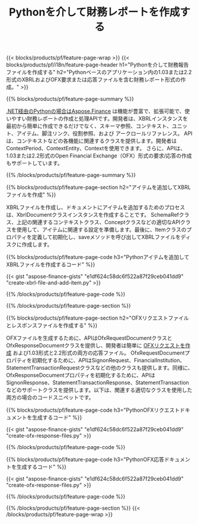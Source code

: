 ﻿---
title: Pythonを介して財務レポートを作成する
url: /ja/python-net/create/
description:  XBRLで財務レポートを作成するためのPythonコード、およびPythonライブラリを介したOFX要求または応答ファイル。
---
{{< blocks/products/pf/feature-page-wrap >}}
{{< blocks/products/pf/i18n/feature-page-header h1="Pythonを介して財務報告ファイルを作成する" h2="Pythonベースのアプリケーション内の1.03または2.2形式のXBRLおよびOFX要求または応答ファイルを含む財務レポート形式の作成。" >}}

{{% blocks/products/pf/feature-page-summary %}}

[.NET経由のPythonの場合はAspose.Finance](https://products.aspose.com/finance/python-net/) は機能が豊富で、拡張可能で、使いやすい財務レポートの作成と処理APIです。開発者は、XBRLインスタンスを最初から簡単に作成できるだけでなく、スキーマ参照、コンテキスト、ユニット、アイテム、脚注リンク、役割参照、および 
アークロールリファレンス。 APIは、コンテキストなどの各機能に関連するクラスを提供します。開発者はContextPeriod、ContextEntity、Contextを使用できます。 
さらに、APIは、1.03または2.2形式のOpen Financial Exchange（OFX）形式の要求/応答の作成もサポートしています。

{{% /blocks/products/pf/feature-page-summary %}}

{{% blocks/products/pf/feature-page-section h2="アイテムを追加してXBRLファイルを作成" %}}

XBRLファイルを作成し、ドキュメントにアイテムを追加するためのプロセスは、XbrlDocumentクラスインスタンスを作成することです。 SchemaRefクラス、上記の関連するコンテキストクラス、Conceptクラスなどの適切なAPIクラスを使用して、アイテムに関連する設定を準備します。最後に、Itemクラスのプロパティを定義して初期化し、saveメソッドを呼び出してXBRLファイルをディスクに作成します。

{{% blocks/products/pf/feature-page-code h3="Pythonアイテムを追加してXBRLファイルを作成するコード" %}}

{{< gist "aspose-finance-gists" "e1df624c58dc6f522a87f29ceb041dd9" "create-xbrl-file-and-add-item.py" >}} 

{{% /blocks/products/pf/feature-page-code %}}

{{% /blocks/products/pf/feature-page-section %}}

{{% blocks/products/pf/feature-page-section h2="OFXリクエストファイルとレスポンスファイルを作成する" %}}


OFXファイルを生成するために、APIはOfxRequestDocumentクラスとOfxResponseDocumentクラスを提供し、開発者は簡単に [OFXリクエストを作成](https://products.aspose.com/finance/python-net/create/ofx-request/) および1.03形式と2.2形式の両方の応答ファイル。 OfxRequestDocumentプロパティを初期化するために、APIはSignonRequest、FinancialInstitution、StatementTransactionRequestクラスなどの他のクラスも提供します。同様に、OfxResponseDocumentプロパティを初期化するために、APIはSignonResponse、StatementTransactionResponse、StatementTransactionなどのサポートクラスを提供します。以下は、関連する適切なクラスを使用した両方の場合のコードスニペットです。

{{% blocks/products/pf/feature-page-code h3="PythonOFXリクエストドキュメントを生成するコード" %}}

{{< gist "aspose-finance-gists" "e1df624c58dc6f522a87f29ceb041dd9" "create-ofx-response-files.py" >}} 

{{% /blocks/products/pf/feature-page-code %}}

{{% blocks/products/pf/feature-page-code h3="PythonOFX応答ドキュメントを生成するコード" %}}

{{< gist "aspose-finance-gists" "e1df624c58dc6f522a87f29ceb041dd9" "create-ofx-response-files.py" >}} 

{{% /blocks/products/pf/feature-page-code %}}

{{% /blocks/products/pf/feature-page-section %}}
{{< /blocks/products/pf/feature-page-wrap >}}